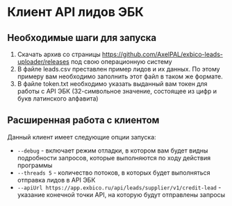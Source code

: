 # Клиент API лидов ЭБК
## Необходимые шаги для запуска

1. Скачать архив со страницы https://github.com/AxelPAL/exbico-leads-uploader/releases под свою операционную систему
2. В файле leads.csv преставлен пример лидов и их данных. По этому примеру вам необходимо заполнить этот файл в таком же формате.
3. В файле token.txt необходимо указать выданный вам токен для работы с API ЭБК (32-символьное значение, состоящее из цифр и букв латинского алфавита)

## Расширенная работа с клиентом

Данный клиент имеет следующие опции запуска:

- `--debug` - включает режим отладки, в котором вам будет видны подробности запросов, которые выполняются по ходу действия программы
- `--threads 5` - количество потоков, в которых будет выполняться отправка лидов в API ЭБК
- `--apiUrl https://app.exbico.ru/api/leads/supplier/v1/credit-lead` - указание конечной точки API, на которую будут отправлены запросы